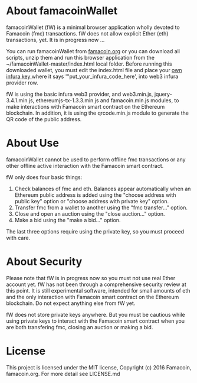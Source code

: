 # About famacoinWallet

famacoinWallet (fW) is a minimal browser application wholly devoted to Famacoin (fmc) transactions. fW does not allow explicit Ether (eth) transactions, yet. It is in progress now ...

You can run famacoinWallet from  <a href="https://famacoin.org/famacoinwallet/">famacoin.org</a> or you can download all scripts, unzip them and run this browser application from the ~/famacoinWallet-master/index.html local folder. Before running this downloaded wallet, you must edit the index.html file and place your <a href="https://infura.io/">own infura key </a>where it says '"put_your_infura_code_here', into web3 infura provider row.

fW is using the basic infura web3 provider, and web3.min.js, jquery-3.4.1.min.js, ethereumjs-tx-1.3.3.min.js and famacoin.min.js modules, to make interactions with Famacoin smart contract on the Ethereum blockchain. In addition, it is using the qrcode.min.js module to generate the QR code of the public address.

# About Use

famacoinWallet cannot be used to perform offline fmc transactions or any other offline active interaction with the Famacoin smart contract.

fW only does four basic things:

1. Check balances of fmc and eth. Balances appear automatically when an Ethereum public address is added using the "choose address with public key" option or "choose address with private key" option.
2. Transfer fmc from a wallet to another using the "fmc transfer..." option.
3. Close and open an auction using the "close auction..." option.
4. Make a bid using the "make a bid..." option.

The last three options require using the private key, so you must proceed with care.

# About Security

Please note that fW is in progress now so you must not use real Ether account yet. fW has not been through a comprehensive security review at this point. It is still experimental software, intended for small amounts of eth and the only interaction with Famacoin smart contract on the Ethereum blockchain. Do not expect anything else from fW yet.

fW does not store private keys anywhere. But you must be cautious while using private keys to interact with the Famacoin smart contract when you are both transfering fmc, closing an auction or making a bid.
 
# License
This project is licensed under the MIT license, Copyright (c) 2016 Famacoin, famacoin.org. For more detail see LICENSE.md

